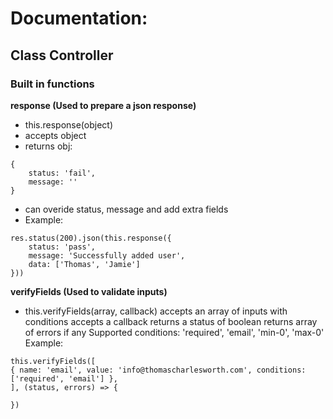 # Documentation:

## Class Controller

### Built in functions

**response (Used to prepare a json response)**

- this.response(object)
- accepts object
- returns obj:

```
{
    status: 'fail',
    message: ''
}
```

- can overide status, message and add extra fields
- Example: 

```
res.status(200).json(this.response({
    status: 'pass',
    message: 'Successfully added user',
    data: ['Thomas', 'Jamie']
}))
```

**verifyFields (Used to validate inputs)**




- this.verifyFields(array, callback)
accepts an array of inputs with conditions
accepts a callback
returns a status of boolean
returns array of errors if any
Supported conditions: 'required', 'email', 'min-0', 'max-0'
Example: 
```
this.verifyFields([
{ name: 'email', value: 'info@thomascharlesworth.com', conditions: ['required', 'email'] },
], (status, errors) => {

})
```